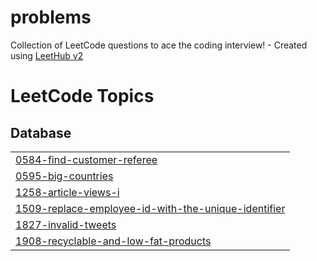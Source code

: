 # problems
Collection of LeetCode questions to ace the coding interview! - Created using [LeetHub v2](https://github.com/arunbhardwaj/LeetHub-2.0)

<!---LeetCode Topics Start-->
# LeetCode Topics
## Database
|  |
| ------- |
| [0584-find-customer-referee](https://github.com/musatafa12345/problems/tree/master/0584-find-customer-referee) |
| [0595-big-countries](https://github.com/musatafa12345/problems/tree/master/0595-big-countries) |
| [1258-article-views-i](https://github.com/musatafa12345/problems/tree/master/1258-article-views-i) |
| [1509-replace-employee-id-with-the-unique-identifier](https://github.com/musatafa12345/problems/tree/master/1509-replace-employee-id-with-the-unique-identifier) |
| [1827-invalid-tweets](https://github.com/musatafa12345/problems/tree/master/1827-invalid-tweets) |
| [1908-recyclable-and-low-fat-products](https://github.com/musatafa12345/problems/tree/master/1908-recyclable-and-low-fat-products) |
<!---LeetCode Topics End-->
